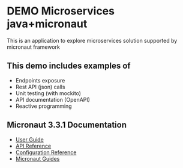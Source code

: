 # DEMO Microservices java+micronaut

This is an application to explore microservices solution supported by micronaut framework

## This demo includes examples of

 - Endpoints exposure
 - Rest API (json) calls
 - Unit testing (with mockito)
 - API documentation (OpenAPI)
 - Reactive programming

## Micronaut 3.3.1 Documentation

- [User Guide](https://docs.micronaut.io/3.3.1/guide/index.html)
- [API Reference](https://docs.micronaut.io/3.3.1/api/index.html)
- [Configuration Reference](https://docs.micronaut.io/3.3.1/guide/configurationreference.html)
- [Micronaut Guides](https://guides.micronaut.io/index.html)

